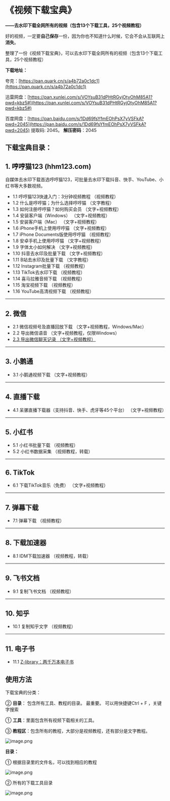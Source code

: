 # 《视频下载宝典》

**——去水印下载全网所有的视频（包含13个下载工具，25个视频教程）**



好的视频，一定要**自己保存**一份，因为你也不知道什么时候，它会不会从互联网上**消失**。 

整理了一份《视频下载宝典》，可以去水印下载全网所有的视频（包含13个下载工具，25个视频教程）

**下载地址：**


夸克：[https://pan.quark.cn/s/a4b72a0c1dc1](https://pan.quark.cn/s/a4b72a0c1dc1)

迅雷网盘：[https://pan.xunlei.com/s/VOYsuB31dPHtRGyjOtyOhM85A1?pwd=kbz5#](https://pan.xunlei.com/s/VOYsuB31dPHtRGyjOtyOhM85A1?pwd=kbz5#)

百度网盘：[https://pan.baidu.com/s/1Dd69fsYfmEOhPsX7yVSFkA?pwd=2045](https://pan.baidu.com/s/1Dd69fsYfmEOhPsX7yVSFkA?pwd=2045)     提取码: 2045。   **解压密码**：2045



## 下载宝典目录：

## 1. 哼哼猫123 (hhm123.com)
自媒体去水印下载首选哼哼猫123，可批量去水印下载抖音、快手、YouTube、小红书等大多数视频。

- 1.1 哼哼猫123快速入门：3分钟视频教程 （视频教程）
- 1.2 什么是哼哼猫；为什么选择哼哼猫 （文字教程）
- 1.3 如何注册哼哼猫？如何购买会员 （文字+视频教程）
- 1.4 安装客户端（Windows） （文字+视频教程）
- 1.5 安装客户端（Mac） （文字+视频教程）
- 1.6 iPhone手机上使用哼哼猫 （文字+视频教程）
- 1.7 iPhone Documents版使用哼哼猫 （视频教程）
- 1.8 安卓手机上使用哼哼猫 （文字+视频教程）
- 1.9 字体太小如何解决 （文字+视频教程）
- 1.10 抖音去水印及批量下载 （文字+视频教程）
- 1.11 B站去水印及批量下载 （文字教程）
- 1.12 Instagram批量下载 （视频教程）
- 1.13 TikTok去水印下载 （视频教程）
- 1.14 喜马拉雅音频下载 （视频教程）
- 1.15 淘宝视频下载 （视频教程）
- 1.16 YouTube高清视频下载 （视频教程）

---

## 2. 微信

- 2.1 微信视频号及直播回放下载 （文字+视频教程，Windows/Mac）
- 2.2 导出微信语音 （文字+视频教程，仅限Windows）
- [2.3 导出微信聊天记录 （文字+视频教程）](articles/2.3.如何导出微信聊天记录.md)

---

## 3. 小鹅通

- 3.1 小鹅通视频下载 （文字+视频教程）

---

## 4. 直播下载

- 4.1 呆骡直播下载器（支持抖音、快手、虎牙等45个平台） （文字+视频教程）

---

## 5. 小红书

- 5.1 小红书批量下载 （视频教程）
- 5.2 小红书数据采集 （视频教程，转载）

---

## 6. TikTok

- 6.1 下载TikTok音乐（免费） （文字+视频教程）

---

## 7. 弹幕下载

- 7.1 弹幕下载 （视频教程）

---

## 8. 下载加速器

- 8.1 IDM下载加速器 （视频教程，转载）

---

## 9. 飞书文档

- 9.1 复制飞书文档 （视频教程）

---

## 10. 知乎

- 10.1 复制知乎文字 （视频教程）

---

## 11. 电子书

- 11.1 [Z-library：两千万本电子书](https://tsg.rymdh.com/)



## 使用方法

下载宝典的分类：

② **目录**： 包含所有工具、教程的目录。 最重要。  可以用快捷键Ctrl + F ，关键字搜索

① **工具**：里面包含所有视频下载相关的工具。 

③ **教程区**：包含所有的教程，大部分是视频教程，还有部分是文字教程。 

![image.png](https://mdnice007.oss-cn-beijing.aliyuncs.com/obsidian/202508301052136.png)


**目录：**

① 根据目录里的文件名，可以找到相应的教程

![image.png](https://mdnice007.oss-cn-beijing.aliyuncs.com/obsidian/202508301124182.png)

② 所有的下载工具目录

![image.png](https://mdnice007.oss-cn-beijing.aliyuncs.com/obsidian/202508301125276.png)

## 